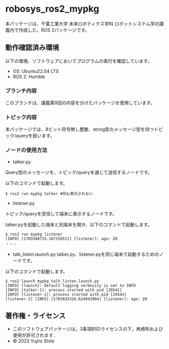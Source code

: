 # robosys_ros2_mypkg
本パッケージは、千葉工業大学 未来ロボティクス学科 ロボットシステム学の講義内で作成した、ROS 2パッケージです。

## 動作確認済み環境
以下の環境、ソフトウェアにおいてプログラムの実行を確認しています。
- OS: Ubuntu22.04 LTS
- ROS 2: Humble

### ブランチ内容
このブランチは、講義第9回の内容を分けたパッケージを使用しています。

### トピック内容
本パッケージでは、8ビット符号無し整数、string型のメッセージ型を持つトピック/queryを扱います。

### ノードの使用方法
- talker.py

Query型のメッセージを、トピック/queryを通じて送信するノードです。

以下のコマンドで起動します。
```
$ ros2 run mypkg talker #何も表示されない
```

- listener.py

トピック/queryを受信して端末に表示するノードです。

talker.pyを起動した端末と別端末を開き、以下のコマンドで起動します。
```
$ ros2 run mypkg listener
[INFO] [1703340715.167159511] [listener]: age: 20
・・・
```

- talk_listen.launch.py
talker.py、listener.pyを同じ端末で起動するためのノードです。

以下のコマンドで起動します。 
```
$ ros2 launch mypkg talk_listen.launch.py
[INFO] [launch]: Default logging verbosity is set to INFO
[INFO] [talker-1]: process started with pid [29541]
[INFO] [listener-2]: process started with pid [29543]
[listener-2] [INFO] [1703835316.624943984] [listener]: age: 20
```

## 著作権・ライセンス
- このソフトウェアパッケージは，3条項BSDライセンスの下，再頒布および使用が許可されます．
- © 2023 Yujiro Shito
